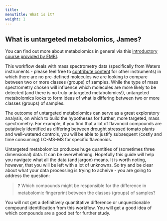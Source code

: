 ```yaml
---
title: 
menuTitle: What is it?
weight: 1
---
```


## What is untargeted metabolomics, James?

You can find out more about metabolomics in general via this [introductory course provided by EMBI](https://www.ebi.ac.uk/training/online/courses/metabolomics-introduction/).

This workflow deals with mass spectrometry data (specifically from Waters instruments - please feel free to [contribute content](https://github.com/LizzyParkerPannell/Untargeted_metabolomics_workflow) for other instruments) in which there are no pre-defined molecules we are looking to compare between two or more classes (groups) of samples. While the type of mass spectrometry chosen will influence which molecules are more likely to be detected (and there is no truly untargeted metabolomics!), untargeted metabolomics looks to form ideas of what is differing between two or more classes (groups) of samples. 

The outcome of untargeted metabolomics can serve as a great exploratory analysis, on which to build the hypotheses for further, more targeted, mass spectrometry. For example, if you find that a lot of flavonoid compounds are putatively identified as differing between drought stressed tomato plants and well-watered controls, you will be able to justify subsequent (costly and time consuming) LC-MS-MS for specific flavonoids.

Untargeted metabolomics produces huge quantities of (sometimes three dimensional) data. It can be overwhelming. Hopefully this guide will help you navigate what all the data (and jargon) means. It is worth noting, however, that you will be left with a lot of unknowns. So try and be clear about what your data processing is trying to acheive - you are going to address the question: 

> :question: Which compounds might be responsible for the difference in metabolomic fingerprint between the classes (groups) of samples?

You will not get a definitively quantitative difference or unquestionable compound identification from this workflow. You will get a good idea of which compounds are a good bet for further study.
